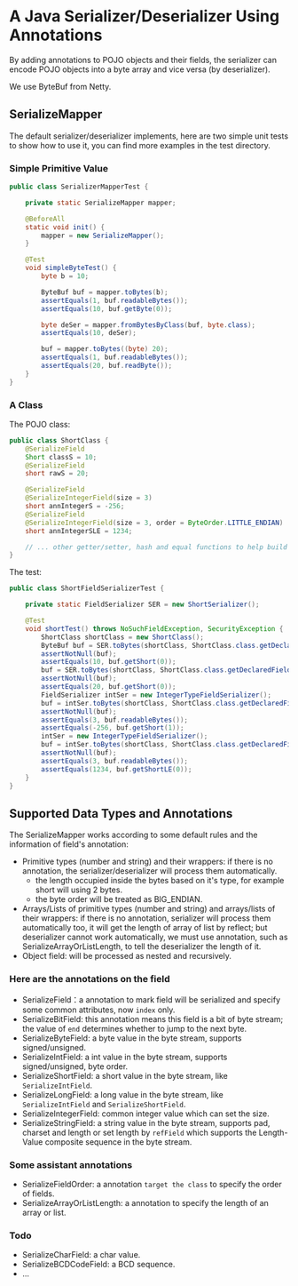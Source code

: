 # A Java Serializer/Deserializer Using Annotations

By adding annotations to POJO objects and their fields, the serializer can encode POJO objects into a byte array and vice versa (by deserializer).

We use ByteBuf from Netty.

## SerializeMapper

The default serializer/deserializer implements, here are two simple unit tests to show how to use it, you can find more examples in the test directory.

### Simple Primitive Value

```Java
public class SerializerMapperTest {

    private static SerializeMapper mapper;

    @BeforeAll
    static void init() {
        mapper = new SerializeMapper();
    }

    @Test
    void simpleByteTest() {
        byte b = 10;

        ByteBuf buf = mapper.toBytes(b);
        assertEquals(1, buf.readableBytes());
        assertEquals(10, buf.getByte(0));

        byte deSer = mapper.fromBytesByClass(buf, byte.class);
        assertEquals(10, deSer);

        buf = mapper.toBytes((byte) 20);
        assertEquals(1, buf.readableBytes());
        assertEquals(20, buf.readByte());
    }
}
```

### A Class

The POJO class:

```Java
public class ShortClass {
    @SerializeField
    Short classS = 10;
    @SerializeField
    short rawS = 20;

    @SerializeField
    @SerializeIntegerField(size = 3)
    short annIntegerS = -256;
    @SerializeField
    @SerializeIntegerField(size = 3, order = ByteOrder.LITTLE_ENDIAN)
    short annIntegerSLE = 1234;

    // ... other getter/setter, hash and equal functions to help build tests.
}
```

The test:

```Java
public class ShortFieldSerializerTest {

    private static FieldSerializer SER = new ShortSerializer();

    @Test
    void shortTest() throws NoSuchFieldException, SecurityException {
        ShortClass shortClass = new ShortClass();
        ByteBuf buf = SER.toBytes(shortClass, ShortClass.class.getDeclaredField("classS"));
        assertNotNull(buf);
        assertEquals(10, buf.getShort(0));
        buf = SER.toBytes(shortClass, ShortClass.class.getDeclaredField("rawS"));
        assertNotNull(buf);
        assertEquals(20, buf.getShort(0));
        FieldSerializer intSer = new IntegerTypeFieldSerializer();
        buf = intSer.toBytes(shortClass, ShortClass.class.getDeclaredField("annIntegerS"));
        assertNotNull(buf);
        assertEquals(3, buf.readableBytes());
        assertEquals(-256, buf.getShort(1));
        intSer = new IntegerTypeFieldSerializer();
        buf = intSer.toBytes(shortClass, ShortClass.class.getDeclaredField("annIntegerSLE"));
        assertNotNull(buf);
        assertEquals(3, buf.readableBytes());
        assertEquals(1234, buf.getShortLE(0));
    }
}
```

## Supported Data Types and Annotations

The SerializeMapper works according to some default rules and the information of field's annotation:

* Primitive types (number and string) and their wrappers: if there is no annotation, the serializer/deserializer will process them automatically.
  * the length occupied inside the bytes based on it's type, for example short will using 2 bytes.
  * the byte order will be treated as BIG_ENDIAN.
* Arrays/Lists of primitive types (number and string) and arrays/lists of their wrappers: if there is no annotation, serializer will process them automatically too, it will get the length of array of list by reflect; but deserializer cannot work automatically, we must use annotation, such as SerializeArrayOrListLength, to tell the deserializer the length of it.
* Object field: will be processed as nested and recursively.

### Here are the annotations on the field

* SerializeField：a annotation to mark field will be serialized and specify some common attributes, now ```index``` only.
* SerializeBitField: this annotation means this field is a bit of byte stream; the value of ```end``` determines whether to jump to the next byte.
* SerializeByteField: a byte value in the byte stream, supports signed/unsigned.
* SerializeIntField: a int value in the byte stream, supports signed/unsigned, byte order.
* SerializeShortField: a short value in the byte stream, like ```SerializeIntField```.
* SerializeLongField: a long value in the byte stream, like ```SerializeIntField``` and ```SerializeShortField```.
* SerializeIntegerField: common integer value which can set the size.
* SerializeStringField: a string value in the byte stream, supports pad, charset and length or set length by ```refField``` which supports the Length-Value composite sequence in the byte stream.

### Some assistant annotations

* SerializeFieldOrder: a annotation ```target the class``` to specify the order of fields.
* SerializeArrayOrListLength: a annotation to specify the length of an array or list.

### Todo

* SerializeCharField: a char value.
* SerializeBCDCodeField: a BCD sequence.
* ...
